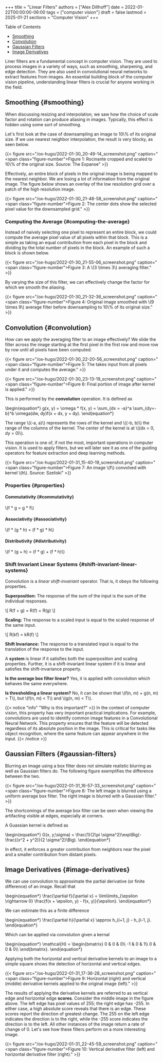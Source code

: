 +++
title = "Linear Filters"
authors = ["Alex Dillhoff"]
date = 2022-01-22T00:00:00-06:00
tags = ["computer vision"]
draft = false
lastmod = 2025-01-21
sections = "Computer Vision"
+++

<div class="ox-hugo-toc toc">

<div class="heading">Table of Contents</div>

- [Smoothing](#smoothing)
- [Convolution](#convolution)
- [Gaussian Filters](#gaussian-filters)
- [Image Derivatives](#image-derivatives)

</div>
<!--endtoc-->

Liner filters are a fundamental concept in computer vision. They are used to process images in a variety of ways, such as smoothing, sharpening, and edge detection. They are also used in convolutional neural networks to extract features from images. An essential building block of the computer vision pipeline, understanding linear filters is crucial for anyone working in the field.


## Smoothing {#smoothing}

When discussing resizing and interpolation, we saw how the choice of scale factor and rotation can produce aliasing in images. Typically, this effect is hidden using some sort of smoothing.

Let's first look at the case of downsampling an image to 10\\% of its original size. If we use nearest neighbor interpolation, the result is very blocky, as seen below.

{{< figure src="/ox-hugo/2022-01-30_20-49-14_screenshot.png" caption="<span class=\"figure-number\">Figure 1: </span>Rocinante cropped and scaled to 10\\% of the original size. Source: The Expanse" >}}

Effectively, an entire block of pixels in the original image is being mapped to the nearest neighbor. We are losing a lot of information from the original image. The figure below shows an overlay of the low resolution grid over a patch of the high resolution image.

{{< figure src="/ox-hugo/2022-01-30_21-48-58_screenshot.png" caption="<span class=\"figure-number\">Figure 2: </span>The center dots show the selected pixel value for the downsampled grid." >}}


### Computing the Average {#computing-the-average}

Instead of naively selecting one pixel to represent an entire block, we could compute the average pixel value of all pixels within that block. This is a simple as taking an equal contribution from each pixel in the block and dividing by the total number of pixels in the block. An example of such a block is shown below.

{{< figure src="/ox-hugo/2022-01-30_21-55-06_screenshot.png" caption="<span class=\"figure-number\">Figure 3: </span>A \\(3 \times 3\\) averaging filter." >}}

By varying the size of this filter, we can effectively change the factor for which we smooth the aliasing.

{{< figure src="/ox-hugo/2022-01-30_21-32-36_screenshot.png" caption="<span class=\"figure-number\">Figure 4: </span>Original image smoothed with \\(9 \times 9\\) average filter before downsampling to 10\\% of its original size." >}}


## Convolution {#convolution}

How can we apply the averaging filter to an image effectively? We slide the filter across the image starting at the first pixel in the first row and move row by row until all pixels have been computed.

{{< figure src="/ox-hugo/2022-01-30_22-20-56_screenshot.png" caption="<span class=\"figure-number\">Figure 5: </span>The takes input from all pixels under it and computes the average." >}}

{{< figure src="/ox-hugo/2022-01-30_23-13-19_screenshot.png" caption="<span class=\"figure-number\">Figure 6: </span>Final portion of image after kernel is applied." >}}

This is performed by the **convolution** operation. It is defined as

\begin{equation\*}
g(x, y) = \omega \* f(x, y) = \sum\_{dx = -a}^a \sum\_{dy=-b}^b \omega(dw, dy)f(x + dx, y + dy).
\end{equation\*}

The range \\((-a, a)\\) represents the rows of the kernel and \\((-b, b)\\) the range of the columns of the kernel. The center of the kernel is at \\((dx = 0, dy = 0)\\).

This operation is one of, if not the most, important operations in computer vision. It is used to apply filters, but we will later see it as one of the guiding operators for feature extraction and deep learning methods.

{{< figure src="/ox-hugo/2022-01-31_15-40-19_screenshot.png" caption="<span class=\"figure-number\">Figure 7: </span>An image \\(f\\) convolved with kernel \\(h\\). Source: Szeliski" >}}


### Properties {#properties}


#### Commutativity {#commutativity}

\\(f \* g = g \* f\\)


#### Associativity {#associativity}

\\(f \* (g \* h) = (f \* g) \* h\\)


#### Distributivity {#distributivity}

\\(f \* (g + h) = (f \* g) + (f \* h)\\)


### Shift Invariant Linear Systems {#shift-invariant-linear-systems}

Convolution is a _linear shift-invariant_ operator. That is, it obeys the following properties.

**Superposition:** The response of the sum of the input is the sum of the individual responses.

\\[
R(f + g) = R(f) + R(g)
\\]

**Scaling:** The response to a scaled input is equal to the scaled response of the same input.

\\[
R(kf) = kR(f)
\\]

**Shift Invariance:** The response to a translated input is equal to the translation of the response to the input.

A **system** is linear if it satisfies both the superposition and scaling properties. Further, it is a shift-invariant linear system if it is linear and satisfies the shift-invariance property.

**Is the average box filter linear?** Yes, it is applied with convolution which behaves the same everywhere.

**Is thresholding a linear system?** No, it can be shown that \\(f(n, m) + g(n, m) > T\\), but \\(f(n, m) < T\\) and \\(g(n, m) < T\\).

{{< notice "info" "Why is this important?" >}}
In the context of computer vision, this property has very important practical implications. For example, convolutions are used to identify common image features in a Convolutional Neural Network. This property ensures that the feature will be detected regardless of its absolute position in the image. This is critical for tasks like object recognition, where the same feature can appear anywhere in the input.
{{< /notice >}}


## Gaussian Filters {#gaussian-filters}

Blurring an image using a box filter does not simulate realistic blurring as well as Gaussian filters do. The following figure exemplifies the difference between the two.

{{< figure src="/ox-hugo/2022-01-31_16-57-33_screenshot.png" caption="<span class=\"figure-number\">Figure 8: </span>The left image is blurred using a uniform average box filter. The right image is blurred with a Gaussian filter." >}}

The shortcomings of the average box filter can be seen when viewing the artifacting visible at edges, especially at corners.

A Guassian kernel is defined as

\begin{equation\*}
G(x, y;\sigma) = \frac{1}{2\pi \sigma^2}\exp\Big(-\frac{(x^2 + y^2)}{2 \sigma^2}\Big).
\end{equation\*}

In effect, it enforces a greater contribution from neighbors near the pixel and a smaller contribution from distant pixels.


## Image Derivatives {#image-derivatives}

We can use convolution to approximate the partial derivative (or finite difference) of an image. Recall that

\begin{equation\*}
\frac{\partial f}{\partial x} = \lim\limits\_{\epsilon \rightarrow 0} \frac{f(x + \epsilon, y) - f(x, y)}{\epsilon}.
\end{equation\*}

We can estimate this as a finite difference

\begin{equation\*}
\frac{\partial h}{\partial x} \approx h\_{i+1, j} - h\_{i-1, j}.
\end{equation\*}

Which can be applied via convolution given a kernal

\begin{equation\*}
\mathcal{H} =
\begin{bmatrix}
0 & 0 & 0\\\\
-1 & 0 & 1\\\\
0 & 0 & 0\\\\
\end{bmatrix}.
\end{equation\*}

Applying both the horizontal and vertical derivative kernels to an image to a simple square shows the detection of horizontal and vertical edges.

{{< figure src="/ox-hugo/2022-01-31_17-36-28_screenshot.png" caption="<span class=\"figure-number\">Figure 9: </span>Horizontal (right) and vertical (middle) derivative kernels applied to the original image (left)." >}}

The results of applying the derivative kernels are referred to as vertical edge and horizontal edge **scores**. Consider the middle image in the figure above. The left edge has pixel values of 255; the right edge has -255. In either case, a high absolute score reveals that there is an edge. These scores report the direction of greatest change. The 255 on the left edge indicates the direction is to the right, while the -255 score indicates the direction is to the left. All other instances of the image return a rate of change of 0.
Let's see how these filters perform on a more interesting image.

{{< figure src="/ox-hugo/2022-01-31_22-45-59_screenshot.png" caption="<span class=\"figure-number\">Figure 10: </span>Vertical derivative filter (left) and horizontal derivative filter (right)." >}}
